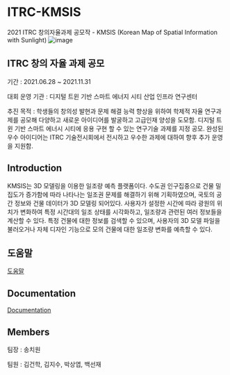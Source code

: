 # ITRC-KMSIS
2021 ITRC 창의자율과제 공모작 - KMSIS (Korean Map of Spatial Information with Sunlight)
![image](https://user-images.githubusercontent.com/51505940/146539671-f234351b-8843-40a6-bcd7-1061532561f6.png)

## ITRC 창의 자율 과제 공모
기간 : 2021.06.28 ~ 2021.11.31

대회 운영 기관 : 디지털 트윈 기반 스마트 에너지 시티 산업 인프라 연구센터

추진 목적 : 학생들의 창의성 발현과 문제 해결 능력 향상을 위하여 학제적 자율 연구과제를 공모해 다양하고 새로운 아이디어를 발굴하고 고급인재 양성을 도모함.
디지털 트윈 기반 스마트 에너시 시티에 응용 구현 할 수 있는 연구기술 과제를 지정 공모.
완성된 우수 아이디어는 ITRC 기술전시회에서 전시하고 우수한 과제에 대하여 향후 추가 운영을 지원함.

## Introduction
KMSIS는 3D 모델링을 이용한 일조량 예측 플랫폼이다. 수도권 인구집중으로 건물 밀집도가 증가함에 따라 나타나는 일조권 문제를 해결하기 위해 기획하였으며, 국토의 공간 정보와 건물 데이터가 3D 모델링 되어있다. 사용자가 설정한 시간에 따라 광원의 위치가 변화하여 특정 시간대의 일조 상태를 시각화하고, 일조량과 관련된 여러 정보들을 계산할 수 있다. 특정 건물에 대한 정보를 검색할 수 있으며, 사용자의 3D 모델 파일을 불러오거나 자체 디자인 기능으로 모의 건물에 대한 일조량 변화를 예측할 수 있다.

## 도움말
[도움말](docs/help/README.md)

## Documentation
[Documentation](docs/README.md)

## Members
팀장 : 송치원

팀원 : 김건학, 김지수, 박상엽, 백선재
